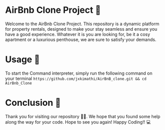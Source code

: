 # AirBnb Clone Project 🏡
Welcome to the AirBnb Clone Project. This repository is a dynamic platform for property rentals, designed to make your stay seamless and ensure you have a good experience. Whatever it is you are looking for, be it a cosy apartment or a luxurious penthouse, we are sure to satisfy your demands.

# Usage 🚀
To start the Command interpreter, simply run the following command on your terminal
`https://github.com/jxkimathi/AirBnB_clone.git && cd AirBnb_Clone`

# Conclusion 🛬
Thank you for visiting our repository 🙏🏾. We hope that you found some help along the way for your code.
Hope to see you again!
Happy Coding!! 💻